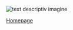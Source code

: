 ![text descriptiv imagine](https://www.bing.com/images/search?view=detailV2&ccid=p0zvLeKo&id=736460E0074E31BB2D6F5D8FE1697EF1443C8665&thid=OIP.p0zvLeKoLBRUYqkr5oPYgAHaEK&mediaurl=https%3A%2F%2Fromair.ro%2Fwp-content%2Fuploads%2F2021%2F05%2Fgeodezie-topo-GIS.jpg&cdnurl=https%3A%2F%2Fth.bing.com%2Fth%2Fid%2FR.a74cef2de2a82c145462a92be683d880%3Frik%3DZYY8RPF%252baeGPXQ%26pid%3DImgRaw%26r%3D0&exph=1125&expw=2000&q=geodezie&simid=607994003672470478&form=IRPRST&ck=3975306191538B87B5EB7C62D188A824&selectedindex=0&itb=0&cw=1375&ch=708&ajaxhist=0&ajaxserp=0&vt=0&sim=11)

[Homepage](index.md)

